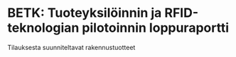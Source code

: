 # BETK: Tuoteyksilöinnin ja RFID-teknologian pilotoinnin loppuraportti
Tilauksesta suunniteltavat rakennustuotteet


